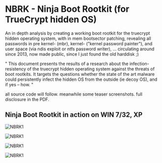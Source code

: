 # NBRK - Ninja Boot Rootkit (for TrueCrypt hidden OS)

An in depth analysis by creating a working boot rootkit for the truecrypt hidden operating system, with in mem bootsector patching, revealing all passwords in pre kernel- (mbr), kernel- ("kernel password painter"), and user space (via ndis exploit or ntfs password writer), ... circulating around since 2013, now made public, since I just found the old harddisk ;)

"
This document presents the results of a research about the infection-resistency of the truecrypt hidden operating system against the threats of boot rootkits. It targets the questions whether the state of the art malware could persistently infect the hidden OS from the outside (ie decoy OS), and if yes – how.
"

all source code will follow. meanwhile some teaser screenshots. full disclosure in the PDF.

## Ninja Boot Rootkit in action on WIN 7/32, XP



![NBRK1](http://m64.rocks/ninja-boot-root/7.png "NBRK1")

![NBRK1](http://m64.rocks/ninja-boot-root/6.png "NBRK1")

![NBRK1](http://m64.rocks/ninja-boot-root/5.png "NBRK1")

![NBRK1](http://m64.rocks/ninja-boot-root/10.png "NBRK1")
